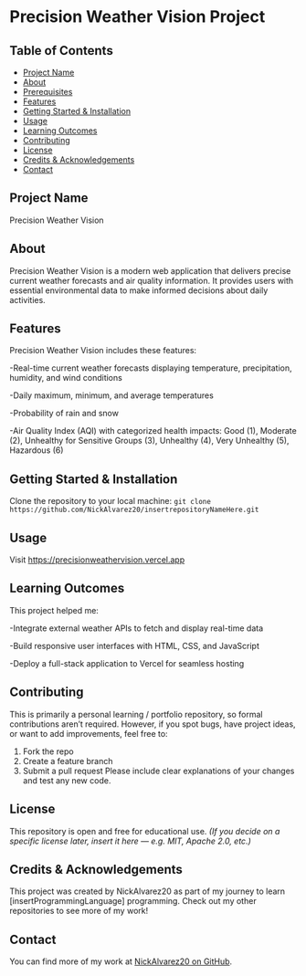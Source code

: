 # Precision Weather Vision Project
## Table of Contents
- [Project Name](#project-name)
- [About](#about)
- [Prerequisites](#prerequisites)
- [Features](#features)
- [Getting Started & Installation](#getting-started--installation)
- [Usage](#usage)
- [Learning Outcomes](#learning-outcomes)
- [Contributing](#contributing)
- [License](#license)
- [Credits & Acknowledgements](#credits--acknowledgements)
- [Contact](#contact)
## Project Name
Precision Weather Vision
## About
Precision Weather Vision is a modern web application that delivers precise current weather forecasts and air quality information. It provides users with essential environmental data to make informed decisions about daily activities.

## Features
Precision Weather Vision includes these features:

-Real-time current weather forecasts displaying temperature, precipitation, humidity, and wind conditions

-Daily maximum, minimum, and average temperatures

-Probability of rain and snow

-Air Quality Index (AQI) with categorized health impacts: Good (1), Moderate (2), Unhealthy for Sensitive Groups (3), Unhealthy (4), Very Unhealthy (5), Hazardous (6)

## Getting Started & Installation
Clone the repository to your local machine:
`git clone https://github.com/NickAlvarez20/insertrepositoryNameHere.git`
## Usage
Visit https://precisionweathervision.vercel.app
## Learning Outcomes
This project helped me:

-Integrate external weather APIs to fetch and display real-time data

-Build responsive user interfaces with HTML, CSS, and JavaScript

-Deploy a full-stack application to Vercel for seamless hosting
## Contributing
This is primarily a personal learning / portfolio repository, so formal contributions aren’t required. However, if you spot bugs, have project ideas, or want to add improvements, feel free to:
1. Fork the repo
2. Create a feature branch
3. Submit a pull request Please include clear explanations of your changes and test any new code.
## License
This repository is open and free for educational use.
*(If you decide on a specific license later, insert it here — e.g. MIT, Apache 2.0, etc.)*
## Credits & Acknowledgements
This project was created by NickAlvarez20 as part of my journey to learn [insertProgrammingLanguage] programming. Check out my other repositories to see more of my work!
## Contact
You can find more of my work at [NickAlvarez20 on GitHub](https://github.com/NickAlvarez20).
